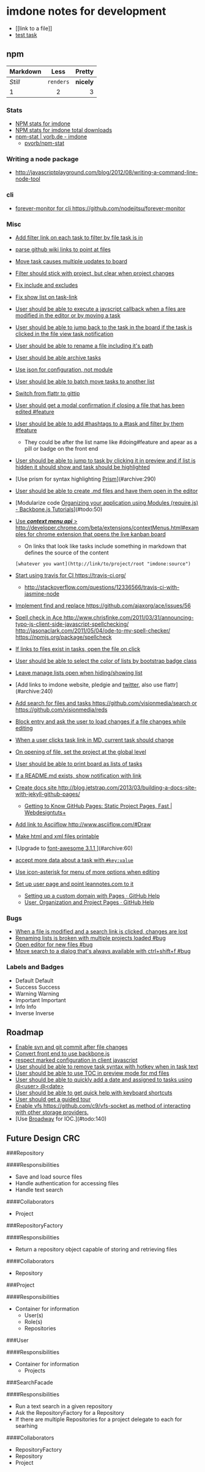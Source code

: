 imdone notes for development
==========
- [[link to a file]]
- [test task](#archive:530)
## npm

Markdown | Less | Pretty
--- | :---: | ---:
*Still* | `renders` | **nicely**
1 | 2 | 3

### Stats  
- [NPM stats for imdone](http://isaacs.iriscouch.com/downloads/_design/app/_view/pkg?group_level=3&end_key=[%22imdone%22]&start_key=[%22imdone%22,{}]&descending=true)
- [NPM stats for imdone total downloads](http://isaacs.iriscouch.com/downloads/_design/app/_view/pkg?group_level=1&start_key=["imdone"]&end_key=["imdone",{}])
- [npm-stat | vorb.de - imdone](http://npm-stat.vorb.de/charts.html?package=imdone)
    - [pvorb/npm-stat](https://github.com/pvorb/npm-stat)

### Writing a node package
- <http://javascriptplayground.com/blog/2012/08/writing-a-command-line-node-tool>

### cli
- [forever-monitor for cli <https://github.com/nodejitsu/forever-monitor>](#archive:450)

### Misc
- [Add filter link on each task to filter by file task is in](#archive:10)
- [parse github wiki links to point at files](#archive:170)
- [Move task causes multiple updates to board](#archive:180)
- [Filter should stick with project, but clear when project changes](#archive:100)
- [Fix include and excludes](#archive:150)
- [Fix show list on task-link](#archive:210) 
- [User should be able to execute a javscript callback when a files are modified in the editor or by moving a task](#archive:140)
- [User should be able to jump back to the task in the board if the task is clicked in the file view task notification](#archive:190)
- [User should be able to rename a file including it's path](#doing:40)
- [User should be able archive tasks](#archive:0)
- [Use json for configuration, not module](#doing:50)
- [User should be able to batch move tasks to another list](#archive:0)
- [Switch from flattr to gittip](#archive:130)
- [User should get a modal confirmation if closing a file that has been edited #feature](#archive:260)
- [User should be able to add #hashtags to a #task and filter by them #feature](#todo:150)
    - They could be after the list name like #doing#feature and apear as a pill or badge on the front end
- [User should be able to jump to task by clicking it in preview and if list is hidden it should show and task should be highlighted](#archive:250)
- [Use prism for syntax highlighting [Prism](http://prismjs.com/)](#archive:290)
- [User should be able to create .md files and have them open in the editor](#archive:30)
- [Modularize code [Organizing your application using Modules (require.js) - Backbone.js Tutorials](http://backbonetutorials.com/organizing-backbone-using-modules/)](#todo:50)
- [Use ***context menu api*** > <http://developer.chrome.com/beta/extensions/contextMenus.html#examples> for chrome extension that opens the live kanban board](#todo:210)
	- On links that look like tasks include something in markdown that defines the source of the content

	`[whatever you want](http://link/to/project/root "imdone:source")`

- [Start using travis for CI <https://travis-ci.org/>](#archive:110)
    - <http://stackoverflow.com/questions/12336566/travis-ci-with-jasmine-node>
- [Implement find and replace <https://github.com/ajaxorg/ace/issues/56>](#todo:190)
- [Spell check in Ace <http://www.chrisfinke.com/2011/03/31/announcing-typo-js-client-side-javascript-spellchecking/> <http://jasonaclark.com/2011/05/04/ode-to-my-spell-checker/> <https://npmjs.org/package/spellcheck>](#todo:80)
- [If links to files exist in tasks, open the file on click](#archive:360)
- [User should be able to select the color of lists by bootstrap badge class](#todo:120)
- [Leave manage lists open when hiding/showing list](#archive:510)
- [Add links to imdone website, pledgie and [twitter](https://twitter.com/about/resources/buttons#tweet), also use flattr](#archive:240)
- [Add search for files and tasks <https://github.com/visionmedia/search> or <https://github.com/visionmedia/reds>](#archive:320)
- [Block entry and ask the user to load changes if a file changes while editing](#todo:100)
- [When a user clicks task link in MD, current task should change](#archive:220)
- [On opening of file, set the project at the global level](#archive:0)
- [User should be able to print board as lists of tasks](#archive:330)
- [If a README.md exists, show notification with link](#archive:380)
- [Create docs site <http://blog.jetstrap.com/2013/03/building-a-docs-site-with-jekyll-github-pages/>](#archive:280)
    - [Getting to Know GitHub Pages: Static Project Pages, Fast | Webdesigntuts+](http://webdesign.tutsplus.com/tutorials/applications/getting-to-know-github-pages-static-project-pages-fast/) 
- [Add link to Asciiflow <http://www.asciiflow.com/#Draw>](#todo:60)
- [Make html and xml files printable](#archive:340)
- [Upgrade to [font-awesome 3.1.1 ](http://fortawesome.github.io/Font-Awesome/icons/)](#archive:60)
- [accept more data about a task with `#key:value`](#planning:10)
- [Use icon-asterisk for menu of more options when editing](#planning:20)
- [Set up user page and point leannotes.com to it](#archive:90)
    - [Setting up a custom domain with Pages · GitHub Help](https://help.github.com/articles/setting-up-a-custom-domain-with-pages)
    - [User, Organization and Project Pages · GitHub Help](https://help.github.com/articles/user-organization-and-project-pages)
### Bugs
- [When a file is modified and a search link is clicked, changes are lost](#archive:20)
- [Renaming lists is broken with multiple projects loaded #bug](#archive:460)
- [Open editor for new files #bug](#archive:70) 
- [Move search to a dialog that's always available with ctrl+shift+f #bug](#archive:310)

### Labels and Badges
- Default <span class="label">Default</span>
- Success <span class="label label-success">Success</span>
- Warning <span class="label label-warning">Warning</span>
- Important	<span class="label label-important">Important</span>
- Info <span class="label label-info">Info</span>
- Inverse <span class="label label-inverse">Inverse</span>

Roadmap
----
- [Enable svn and git commit after file changes](#archive:50)
- [Convert front end to use backbone.js](#todo:110)
- [respect marked configuration in client javascript](#todo:230)
- [User should be able to remove task syntax with hotkey when in task text](#doing:60)
- [User should be able to use TOC in preview mode for md files](#archive:270)
- [User should be able to quickly add a date and assigned to tasks using @&lt;user&gt; @&lt;date&gt;](#planning:30)
- [User should be able to get quick help with keyboard shortcuts](#planning:40)
- [User should get a guided tour](#todo:220)
- [Enable vfs <https://github.com/c9/vfs-socket> as method of interacting with other storage providers.](#archive:80)
- [Use [Broadway](https://npmjs.org/package/broadway) for IOC.](#todo:140)

Future Design CRC
----

###Repository

####Responsibilities
- Save and load source files
- Handle authentication for accessing files
- Handle text search

####Collaborators
- Project

###RepositoryFactory

####Responsibilities
- Return a repository object capable of storing and retrieving files

####Collaborators
- Repository

###Project

####Responsibilities
- Container for information
    - User(s)
    - Role(s)
    - Repositories

###User

####Responsibilities
- Container for information
    - Projects

###SearchFacade

####Responsibilities
- Run a text search in a given repository
- Ask the RepositoryFactory for a Repository
- If there are multiple Repositories for a project delegate to each for searhing

####Collaborators
- RepositoryFactory
- Repository
- Project









